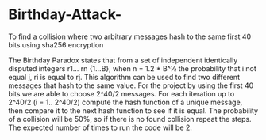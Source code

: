 # Birthday-Attack-
To find a collision where two arbitrary messages hash to the same first 40 bits using sha256 encryption


The Birthday Paradox states that from a set of independent identically disputed integers r1…  rn {1…B}, when n = 1.2 * B^½ the probability that i not equal j, ri is equal to rj. This algorithm can be used to find two different messages that hash to the same value. For the project by using the first 40 bits we are able to choose 2^40/2 messages. For each iteration up to 2^40/2 (i = 1.. 2^40/2) compute the hash function of a unique message, then compare it to the next hash function to see if it is equal. The probability of a collision will be 50%, so if there is no found collision repeat the steps. The expected number of times to run the code will be 2. 
